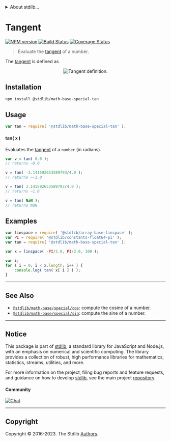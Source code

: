 <!--

@license Apache-2.0

Copyright (c) 2018 The Stdlib Authors.

Licensed under the Apache License, Version 2.0 (the "License");
you may not use this file except in compliance with the License.
You may obtain a copy of the License at

   http://www.apache.org/licenses/LICENSE-2.0

Unless required by applicable law or agreed to in writing, software
distributed under the License is distributed on an "AS IS" BASIS,
WITHOUT WARRANTIES OR CONDITIONS OF ANY KIND, either express or implied.
See the License for the specific language governing permissions and
limitations under the License.

-->


<details>
  <summary>
    About stdlib...
  </summary>
  <p>We believe in a future in which the web is a preferred environment for numerical computation. To help realize this future, we've built stdlib. stdlib is a standard library, with an emphasis on numerical and scientific computation, written in JavaScript (and C) for execution in browsers and in Node.js.</p>
  <p>The library is fully decomposable, being architected in such a way that you can swap out and mix and match APIs and functionality to cater to your exact preferences and use cases.</p>
  <p>When you use stdlib, you can be absolutely certain that you are using the most thorough, rigorous, well-written, studied, documented, tested, measured, and high-quality code out there.</p>
  <p>To join us in bringing numerical computing to the web, get started by checking us out on <a href="https://github.com/stdlib-js/stdlib">GitHub</a>, and please consider <a href="https://opencollective.com/stdlib">financially supporting stdlib</a>. We greatly appreciate your continued support!</p>
</details>

# Tangent

[![NPM version][npm-image]][npm-url] [![Build Status][test-image]][test-url] [![Coverage Status][coverage-image]][coverage-url] <!-- [![dependencies][dependencies-image]][dependencies-url] -->

> Evaluate the [tangent][tangent] of a number.

<section class="intro">

The [tangent][tangent] is defined as

<!-- <equation class="equation" label="eq:tangent" align="center" raw="\tan x = \frac{\sin x}{\cos x}" alt="Tangent definition."> -->

<div class="equation" align="center" data-raw-text="\tan x = \frac{\sin x}{\cos x}" data-equation="eq:tangent">
    <img src="https://cdn.jsdelivr.net/gh/stdlib-js/stdlib@bb29798906e119fcb2af99e94b60407a270c9b32/lib/node_modules/@stdlib/math/base/special/tan/docs/img/equation_tangent.svg" alt="Tangent definition.">
    <br>
</div>

<!-- </equation> -->

</section>

<!-- /.intro -->

<section class="installation">

## Installation

```bash
npm install @stdlib/math-base-special-tan
```

</section>

<section class="usage">

## Usage

```javascript
var tan = require( '@stdlib/math-base-special-tan' );
```

#### tan( x )

Evaluates the [tangent][tangent] of a `number` (in radians).

```javascript
var v = tan( 0.0 );
// returns ~0.0

v = tan( -3.141592653589793/4.0 );
// returns ~-1.0

v = tan( 3.141592653589793/4.0 );
// returns ~1.0

v = tan( NaN );
// returns NaN
```

</section>

<!-- /.usage -->

<section class="examples">

## Examples

<!-- eslint no-undef: "error" -->

```javascript
var linspace = require( '@stdlib/array-base-linspace' );
var PI = require( '@stdlib/constants-float64-pi' );
var tan = require( '@stdlib/math-base-special-tan' );

var x = linspace( -PI/2.0, PI/2.0, 100 );

var i;
for ( i = 0; i < x.length; i++ ) {
    console.log( tan( x[ i ] ) );
}
```

</section>

<!-- /.examples -->

<!-- Section for related `stdlib` packages. Do not manually edit this section, as it is automatically populated. -->

<section class="related">

* * *

## See Also

-   <span class="package-name">[`@stdlib/math-base/special/cos`][@stdlib/math/base/special/cos]</span><span class="delimiter">: </span><span class="description">compute the cosine of a number.</span>
-   <span class="package-name">[`@stdlib/math-base/special/sin`][@stdlib/math/base/special/sin]</span><span class="delimiter">: </span><span class="description">compute the sine of a number.</span>

</section>

<!-- /.related -->

<!-- Section for all links. Make sure to keep an empty line after the `section` element and another before the `/section` close. -->


<section class="main-repo" >

* * *

## Notice

This package is part of [stdlib][stdlib], a standard library for JavaScript and Node.js, with an emphasis on numerical and scientific computing. The library provides a collection of robust, high performance libraries for mathematics, statistics, streams, utilities, and more.

For more information on the project, filing bug reports and feature requests, and guidance on how to develop [stdlib][stdlib], see the main project [repository][stdlib].

#### Community

[![Chat][chat-image]][chat-url]

---

## Copyright

Copyright &copy; 2016-2023. The Stdlib [Authors][stdlib-authors].

</section>

<!-- /.stdlib -->

<!-- Section for all links. Make sure to keep an empty line after the `section` element and another before the `/section` close. -->

<section class="links">

[npm-image]: http://img.shields.io/npm/v/@stdlib/math-base-special-tan.svg
[npm-url]: https://npmjs.org/package/@stdlib/math-base-special-tan

[test-image]: https://github.com/stdlib-js/math-base-special-tan/actions/workflows/test.yml/badge.svg?branch=v0.1.0
[test-url]: https://github.com/stdlib-js/math-base-special-tan/actions/workflows/test.yml?query=branch:v0.1.0

[coverage-image]: https://img.shields.io/codecov/c/github/stdlib-js/math-base-special-tan/main.svg
[coverage-url]: https://codecov.io/github/stdlib-js/math-base-special-tan?branch=main

<!--

[dependencies-image]: https://img.shields.io/david/stdlib-js/math-base-special-tan.svg
[dependencies-url]: https://david-dm.org/stdlib-js/math-base-special-tan/main

-->

[chat-image]: https://img.shields.io/gitter/room/stdlib-js/stdlib.svg
[chat-url]: https://app.gitter.im/#/room/#stdlib-js_stdlib:gitter.im

[stdlib]: https://github.com/stdlib-js/stdlib

[stdlib-authors]: https://github.com/stdlib-js/stdlib/graphs/contributors

[umd]: https://github.com/umdjs/umd
[es-module]: https://developer.mozilla.org/en-US/docs/Web/JavaScript/Guide/Modules

[deno-url]: https://github.com/stdlib-js/math-base-special-tan/tree/deno
[umd-url]: https://github.com/stdlib-js/math-base-special-tan/tree/umd
[esm-url]: https://github.com/stdlib-js/math-base-special-tan/tree/esm
[branches-url]: https://github.com/stdlib-js/math-base-special-tan/blob/main/branches.md

[tangent]: http://mathworld.wolfram.com/Tangent.html

<!-- <related-links> -->

[@stdlib/math/base/special/cos]: https://www.npmjs.com/package/@stdlib/math-base-special-cos

[@stdlib/math/base/special/sin]: https://www.npmjs.com/package/@stdlib/math-base-special-sin

<!-- </related-links> -->

</section>

<!-- /.links -->
